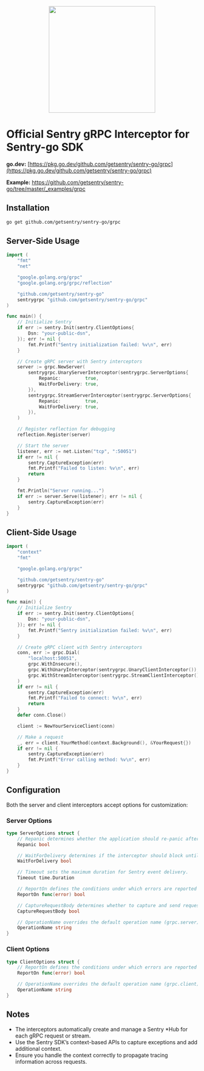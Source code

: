 <p align="center">
  <a href="https://sentry.io" target="_blank" align="center">
    <img src="https://sentry-brand.storage.googleapis.com/sentry-logo-black.png" width="280">
  </a>
  <br />
</p>

# Official Sentry gRPC Interceptor for Sentry-go SDK

**go.dev:** [https://pkg.go.dev/github.com/getsentry/sentry-go/grpc](https://pkg.go.dev/github.com/getsentry/sentry-go/grpc)

**Example:** https://github.com/getsentry/sentry-go/tree/master/_examples/grpc


## Installation

```sh
go get github.com/getsentry/sentry-go/grpc
```

## Server-Side Usage

```go
import (
	"fmt"
	"net"

	"google.golang.org/grpc"
	"google.golang.org/grpc/reflection"

	"github.com/getsentry/sentry-go"
	sentrygrpc "github.com/getsentry/sentry-go/grpc"
)

func main() {
	// Initialize Sentry
	if err := sentry.Init(sentry.ClientOptions{
		Dsn: "your-public-dsn",
	}); err != nil {
		fmt.Printf("Sentry initialization failed: %v\n", err)
	}

	// Create gRPC server with Sentry interceptors
	server := grpc.NewServer(
		sentrygrpc.UnaryServerInterceptor(sentrygrpc.ServerOptions{
			Repanic:         true,
			WaitForDelivery: true,
		}),
		sentrygrpc.StreamServerInterceptor(sentrygrpc.ServerOptions{
			Repanic:         true,
			WaitForDelivery: true,
		}),
	)

	// Register reflection for debugging
	reflection.Register(server)

	// Start the server
	listener, err := net.Listen("tcp", ":50051")
	if err != nil {
		sentry.CaptureException(err)
		fmt.Printf("Failed to listen: %v\n", err)
		return
	}

	fmt.Println("Server running...")
	if err := server.Serve(listener); err != nil {
		sentry.CaptureException(err)
	}
}
```


## Client-Side Usage

```go
import (
	"context"
	"fmt"

	"google.golang.org/grpc"

	"github.com/getsentry/sentry-go"
	sentrygrpc "github.com/getsentry/sentry-go/grpc"
)

func main() {
	// Initialize Sentry
	if err := sentry.Init(sentry.ClientOptions{
		Dsn: "your-public-dsn",
	}); err != nil {
		fmt.Printf("Sentry initialization failed: %v\n", err)
	}

	// Create gRPC client with Sentry interceptors
	conn, err := grpc.Dial(
		"localhost:50051",
		grpc.WithInsecure(),
		grpc.WithUnaryInterceptor(sentrygrpc.UnaryClientInterceptor()),
		grpc.WithStreamInterceptor(sentrygrpc.StreamClientInterceptor()),
	)
	if err != nil {
		sentry.CaptureException(err)
		fmt.Printf("Failed to connect: %v\n", err)
		return
	}
	defer conn.Close()

	client := NewYourServiceClient(conn)

	// Make a request
	_, err = client.YourMethod(context.Background(), &YourRequest{})
	if err != nil {
		sentry.CaptureException(err)
		fmt.Printf("Error calling method: %v\n", err)
	}
}
```

## Configuration

Both the server and client interceptors accept options for customization:

### Server Options

```go
type ServerOptions struct {
	// Repanic determines whether the application should re-panic after recovery.
	Repanic bool

	// WaitForDelivery determines if the interceptor should block until events are sent to Sentry.
	WaitForDelivery bool

	// Timeout sets the maximum duration for Sentry event delivery.
	Timeout time.Duration

	// ReportOn defines the conditions under which errors are reported to Sentry.
	ReportOn func(error) bool

	// CaptureRequestBody determines whether to capture and send request bodies to Sentry.
	CaptureRequestBody bool

	// OperationName overrides the default operation name (grpc.server).
	OperationName string
}
```

### Client Options

```go
type ClientOptions struct {
	// ReportOn defines the conditions under which errors are reported to Sentry.
	ReportOn func(error) bool

	// OperationName overrides the default operation name (grpc.client).
	OperationName string
}
```

## Notes

- The interceptors automatically create and manage a Sentry *Hub for each gRPC request or stream.
- Use the Sentry SDK’s context-based APIs to capture exceptions and add additional context.
- Ensure you handle the context correctly to propagate tracing information across requests.
